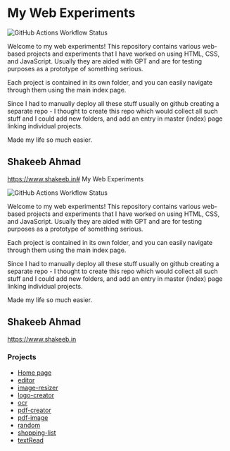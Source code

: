 # My Web Experiments

![GitHub Actions Workflow Status](https://img.shields.io/github/actions/workflow/status/shakesvision/html-experiments/pages%2Fpages-build-deployment?style=for-the-badge&logo=buddy&logoColor=%23F5C400)


Welcome to my web experiments! This repository contains various web-based projects and experiments that I have worked on using HTML, CSS, and JavaScript. Usually they are aided with GPT and are for testing purposes as a prototype of something serious.

Each project is contained in its own folder, and you can easily navigate through them using the main index page.

Since I had to manually deploy all these stuff usually on github creating a separate repo - I thought to create this repo which would collect all such stuff and I could add new folders, and add an entry in master (index) page linking individual projects. 

Made my life so much easier.

## Shakeeb Ahmad
https://www.shakeeb.in# My Web Experiments

![GitHub Actions Workflow Status](https://img.shields.io/github/actions/workflow/status/shakesvision/html-experiments/pages%2Fpages-build-deployment?style=for-the-badge&logo=buddy&logoColor=%23F5C400)


Welcome to my web experiments! This repository contains various web-based projects and experiments that I have worked on using HTML, CSS, and JavaScript. Usually they are aided with GPT and are for testing purposes as a prototype of something serious.

Each project is contained in its own folder, and you can easily navigate through them using the main index page.

Since I had to manually deploy all these stuff usually on github creating a separate repo - I thought to create this repo which would collect all such stuff and I could add new folders, and add an entry in master (index) page linking individual projects. 

Made my life so much easier.

## Shakeeb Ahmad
https://www.shakeeb.in

### Projects

- [Home page](https://shakesvision.github.io/html-experiments/index.html)
- [editor](https://shakesvision.github.io/html-experiments/editor/index.html)
- [image-resizer](https://shakesvision.github.io/html-experiments/image-resizer/index.html)
- [logo-creator](https://shakesvision.github.io/html-experiments/logo-creator/index.html)
- [ocr](https://shakesvision.github.io/html-experiments/ocr/index.html)
- [pdf-creator](https://shakesvision.github.io/html-experiments/pdf-creator/index.html)
- [pdf-image](https://shakesvision.github.io/html-experiments/pdf-image/index.html)
- [random](https://shakesvision.github.io/html-experiments/random/index.html)
- [shopping-list](https://shakesvision.github.io/html-experiments/shopping-list/index.html)
- [textRead](https://shakesvision.github.io/html-experiments/textRead/index.html)
